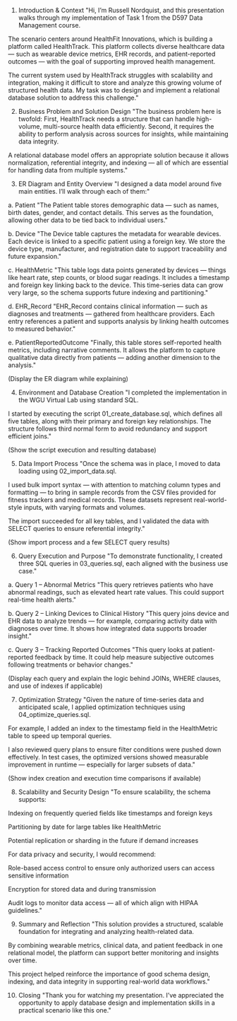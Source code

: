 1. Introduction & Context
"Hi, I’m Russell Nordquist, and this presentation walks through my implementation of Task 1 from the D597 Data Management course.

The scenario centers around HealthFit Innovations, which is building a platform called HealthTrack. This platform collects diverse healthcare data — such as wearable device metrics, EHR records, and patient-reported outcomes — with the goal of supporting improved health management.

The current system used by HealthTrack struggles with scalability and integration, making it difficult to store and analyze this growing volume of structured health data. My task was to design and implement a relational database solution to address this challenge."

2. Business Problem and Solution Design
"The business problem here is twofold:
First, HealthTrack needs a structure that can handle high-volume, multi-source health data efficiently. Second, it requires the ability to perform analysis across sources for insights, while maintaining data integrity.

A relational database model offers an appropriate solution because it allows normalization, referential integrity, and indexing — all of which are essential for handling data from multiple systems."

3. ER Diagram and Entity Overview
"I designed a data model around five main entities. I’ll walk through each of them:"

a. Patient
"The Patient table stores demographic data — such as names, birth dates, gender, and contact details. This serves as the foundation, allowing other data to be tied back to individual users."

b. Device
"The Device table captures the metadata for wearable devices. Each device is linked to a specific patient using a foreign key. We store the device type, manufacturer, and registration date to support traceability and future expansion."

c. HealthMetric
"This table logs data points generated by devices — things like heart rate, step counts, or blood sugar readings. It includes a timestamp and foreign key linking back to the device. This time-series data can grow very large, so the schema supports future indexing and partitioning."

d. EHR_Record
"EHR_Record contains clinical information — such as diagnoses and treatments — gathered from healthcare providers. Each entry references a patient and supports analysis by linking health outcomes to measured behavior."

e. PatientReportedOutcome
"Finally, this table stores self-reported health metrics, including narrative comments. It allows the platform to capture qualitative data directly from patients — adding another dimension to the analysis."

(Display the ER diagram while explaining)

4. Environment and Database Creation
"I completed the implementation in the WGU Virtual Lab using standard SQL.

I started by executing the script 01_create_database.sql, which defines all five tables, along with their primary and foreign key relationships. The structure follows third normal form to avoid redundancy and support efficient joins."

(Show the script execution and resulting database)

5. Data Import Process
"Once the schema was in place, I moved to data loading using 02_import_data.sql.

I used bulk import syntax — with attention to matching column types and formatting — to bring in sample records from the CSV files provided for fitness trackers and medical records. These datasets represent real-world-style inputs, with varying formats and volumes.

The import succeeded for all key tables, and I validated the data with SELECT queries to ensure referential integrity."

(Show import process and a few SELECT query results)

6. Query Execution and Purpose
"To demonstrate functionality, I created three SQL queries in 03_queries.sql, each aligned with the business use case."

a. Query 1 – Abnormal Metrics
"This query retrieves patients who have abnormal readings, such as elevated heart rate values. This could support real-time health alerts."

b. Query 2 – Linking Devices to Clinical History
"This query joins device and EHR data to analyze trends — for example, comparing activity data with diagnoses over time. It shows how integrated data supports broader insight."

c. Query 3 – Tracking Reported Outcomes
"This query looks at patient-reported feedback by time. It could help measure subjective outcomes following treatments or behavior changes."

(Display each query and explain the logic behind JOINs, WHERE clauses, and use of indexes if applicable)

7. Optimization Strategy
"Given the nature of time-series data and anticipated scale, I applied optimization techniques using 04_optimize_queries.sql.

For example, I added an index to the timestamp field in the HealthMetric table to speed up temporal queries.

I also reviewed query plans to ensure filter conditions were pushed down effectively. In test cases, the optimized versions showed measurable improvement in runtime — especially for larger subsets of data."

(Show index creation and execution time comparisons if available)

8. Scalability and Security Design
"To ensure scalability, the schema supports:

Indexing on frequently queried fields like timestamps and foreign keys

Partitioning by date for large tables like HealthMetric

Potential replication or sharding in the future if demand increases

For data privacy and security, I would recommend:

Role-based access control to ensure only authorized users can access sensitive information

Encryption for stored data and during transmission

Audit logs to monitor data access — all of which align with HIPAA guidelines."

9. Summary and Reflection
"This solution provides a structured, scalable foundation for integrating and analyzing health-related data.

By combining wearable metrics, clinical data, and patient feedback in one relational model, the platform can support better monitoring and insights over time.

This project helped reinforce the importance of good schema design, indexing, and data integrity in supporting real-world data workflows."

10. Closing
"Thank you for watching my presentation. I’ve appreciated the opportunity to apply database design and implementation skills in a practical scenario like this one."

